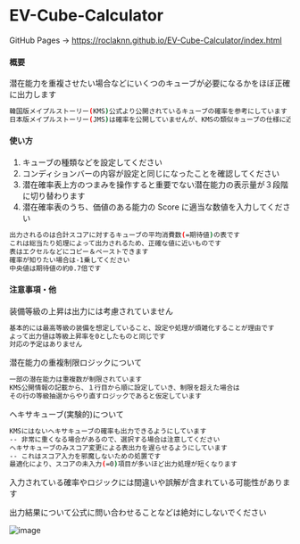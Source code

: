 # EV-Cube-Calculator
GitHub Pages -> https://roclaknn.github.io/EV-Cube-Calculator/index.html

#### 概要
潜在能力を重複させたい場合などにいくつのキューブが必要になるかをほぼ正確に出力します<br>
```bash
韓国版メイプルストーリー(KMS)公式より公開されているキューブの確率を参考にしています
日本版メイプルストーリー(JMS)は確率を公開していませんが、KMSの類似キューブの仕様に近いと言われています
```


#### 使い方
1. キューブの種類などを設定してください
2. コンディションバーの内容が設定と同じになったことを確認してください
3. 潜在確率表上方のつまみを操作すると重要でない潜在能力の表示量が３段階に切り替わります
4. 潜在確率表のうち、価値のある能力の Score に適当な数値を入力してください
```bash
出力されるのは合計スコアに対するキューブの平均消費数(=期待値)の表です
これは総当たり処理によって出力されるため、正確な値に近いものです
表はエクセルなどにコピー＆ペーストできます
確率が知りたい場合は-1乗してください
中央値は期待値の約0.7倍です
```


#### 注意事項・他
装備等級の上昇は出力には考慮されていません
```bash
基本的には最高等級の装備を想定していること、設定や処理が煩雑化することが理由です
よって出力値は等級上昇率を0としたものと同じです
対応の予定はありません
```
潜在能力の重複制限ロジックについて
```bash
一部の潜在能力は重複数が制限されています
KMS公開情報の記載から、１行目から順に設定していき、制限を超えた場合は
その行の等級抽選からやり直すロジックであると仮定しています
```
ヘキサキューブ(実験的)について
```bash
KMSにはないヘキサキューブの確率も出力できるようにしています
-- 非常に重くなる場合があるので、選択する場合は注意してください
ヘキサキューブのみスコア変更による表出力を遅らせるようにしています
-- これはスコア入力を邪魔しないための処置です
最適化により、スコアの未入力(=0)項目が多いほど出力処理が短くなります
```

入力されている確率やロジックには間違いや誤解が含まれている可能性があります<br>

出力結果について公式に問い合わせることなどは絶対にしないでください<br>

![image](https://github.com/roclAknn/EV-Cube-Calculator/assets/80640021/0582402d-a351-4308-a5be-2529d8d0d54d)



